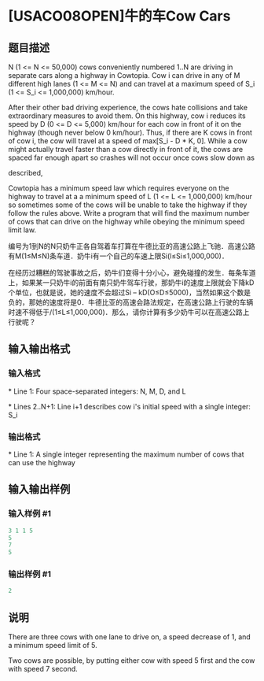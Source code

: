# [USACO08OPEN]牛的车Cow Cars

## 题目描述

N (1 <= N <= 50,000) cows conveniently numbered 1..N are driving in separate cars along a highway in Cowtopia. Cow i can drive in any of M different high lanes (1 <= M <= N) and can travel at a maximum speed of S\_i (1 <= S\_i <= 1,000,000) km/hour.

After their other bad driving experience, the cows hate collisions and take extraordinary measures to avoid them. On this highway, cow i reduces its speed by D (0 <= D <= 5,000) km/hour for each cow in front of it on the highway (though never below 0 km/hour). Thus, if there are K cows in front of cow i, the cow will travel at a speed of max[S\_i - D \* K, 0]. While a cow might actually travel faster than a cow directly in front of it, the cows are spaced far enough apart so crashes will not occur once cows slow down as

described,

Cowtopia has a minimum speed law which requires everyone on the highway to travel at a a minimum speed of L (1 <= L <= 1,000,000) km/hour so sometimes some of the cows will be unable to take the highway if they follow the rules above. Write a program that will find the maximum number of cows that can drive on the highway while obeying the minimum speed limit law.

编号为1到N的N只奶牛正各自驾着车打算在牛德比亚的高速公路上飞驰．高速公路有M(1≤M≤N)条车道．奶牛i有一个自己的车速上限Si(l≤Si≤1,000,000)．

在经历过糟糕的驾驶事故之后，奶牛们变得十分小心，避免碰撞的发生．每条车道上，如果某一只奶牛i的前面有南只奶牛驾车行驶，那奶牛i的速度上限就会下降kD个单位，也就是说，她的速度不会超过Si – kD(O≤D≤5000)，当然如果这个数是负的，那她的速度将是0．牛德比亚的高速会路法规定，在高速公路上行驶的车辆时速不得低于/(1≤L≤1,000,000)．那么，请你计算有多少奶牛可以在高速公路上行驶呢？

## 输入输出格式

### 输入格式

\* Line 1: Four space-separated integers: N, M, D, and L

\* Lines 2..N+1: Line i+1 describes cow i's initial speed with a single integer: S\_i

### 输出格式

\* Line 1: A single integer representing the maximum number of cows that can use the highway

## 输入输出样例

### 输入样例 #1

```cpp
3 1 1 5 
5 
7 
5 

```
### 输出样例 #1

```cpp
2 

```
## 说明

There are three cows with one lane to drive on, a speed decrease of 1, and a minimum speed limit of 5.

Two cows are possible, by putting either cow with speed 5 first and the cow with speed 7 second.

